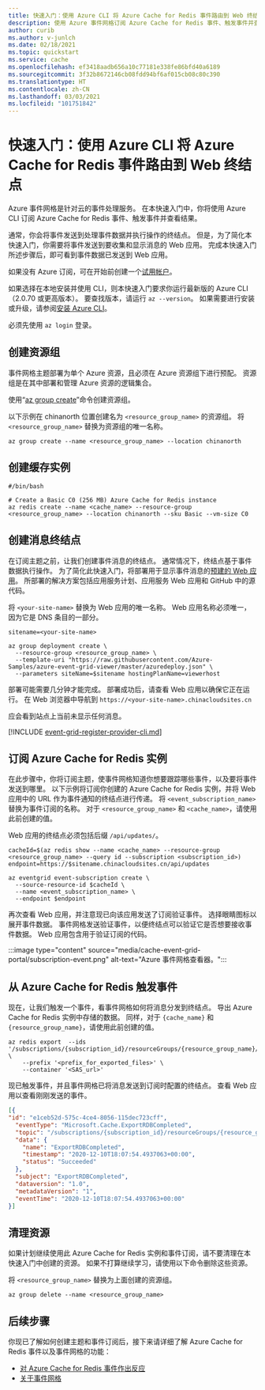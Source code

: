 ```yaml
---
title: 快速入门：使用 Azure CLI 将 Azure Cache for Redis 事件路由到 Web 终结点
description: 使用 Azure 事件网格订阅 Azure Cache for Redis 事件、触发事件并查看结果。
author: curib
ms.author: v-junlch
ms.date: 02/18/2021
ms.topic: quickstart
ms.service: cache
ms.openlocfilehash: ef3418aadb656a10c77181e338fe86bfd40a6189
ms.sourcegitcommit: 3f32b8672146cb08fdd94bf6af015cb08c80c390
ms.translationtype: HT
ms.contentlocale: zh-CN
ms.lasthandoff: 03/03/2021
ms.locfileid: "101751842"
---
```

# <a name="quickstart-route-azure-cache-for-redis-events-to-web-endpoint-with-azure-cli"></a>快速入门：使用 Azure CLI 将 Azure Cache for Redis 事件路由到 Web 终结点

Azure 事件网格是针对云的事件处理服务。 在本快速入门中，你将使用 Azure CLI 订阅 Azure Cache for Redis 事件、触发事件并查看结果。

通常，你会将事件发送到处理事件数据并执行操作的终结点。 但是，为了简化本快速入门，你需要将事件发送到要收集和显示消息的 Web 应用。 完成本快速入门所述步骤后，即可看到事件数据已发送到 Web 应用。

如果没有 Azure 订阅，可在开始前创建一个[试用帐户](https://www.microsoft.com/china/azure/index.html?fromtype=cn)。

如果选择在本地安装并使用 CLI，则本快速入门要求你运行最新版的 Azure CLI（2.0.70 或更高版本）。 要查找版本，请运行 `az --version`。 如果需要进行安装或升级，请参阅[安装 Azure CLI](/cli/install-azure-cli)。

必须先使用 `az login` 登录。

## <a name="create-a-resource-group"></a>创建资源组

事件网格主题部署为单个 Azure 资源，且必须在 Azure 资源组下进行预配。 资源组是在其中部署和管理 Azure 资源的逻辑集合。

使用“[az group create](/cli/group)”命令创建资源组。 

以下示例在 chinanorth 位置创建名为 `<resource_group_name>` 的资源组。  将 `<resource_group_name>` 替换为资源组的唯一名称。

```azurecli
az group create --name <resource_group_name> --location chinanorth
```

## <a name="create-a-cache-instance"></a>创建缓存实例

```azurecli
#/bin/bash

# Create a Basic C0 (256 MB) Azure Cache for Redis instance
az redis create --name <cache_name> --resource-group <resource_group_name> --location chinanorth --sku Basic --vm-size C0
```


## <a name="create-a-message-endpoint"></a>创建消息终结点

在订阅主题之前，让我们创建事件消息的终结点。 通常情况下，终结点基于事件数据执行操作。 为了简化此快速入门，将部署用于显示事件消息的[预建的 Web 应用](https://github.com/Azure-Samples/azure-event-grid-viewer)。 所部署的解决方案包括应用服务计划、应用服务 Web 应用和 GitHub 中的源代码。

将 `<your-site-name>` 替换为 Web 应用的唯一名称。 Web 应用名称必须唯一，因为它是 DNS 条目的一部分。

```azurecli
sitename=<your-site-name>

az group deployment create \
  --resource-group <resource_group_name> \
  --template-uri "https://raw.githubusercontent.com/Azure-Samples/azure-event-grid-viewer/master/azuredeploy.json" \
  --parameters siteName=$sitename hostingPlanName=viewerhost
```

部署可能需要几分钟才能完成。 部署成功后，请查看 Web 应用以确保它正在运行。 在 Web 浏览器中导航到 `https://<your-site-name>.chinacloudsites.cn`

应会看到站点上当前未显示任何消息。

[!INCLUDE [event-grid-register-provider-cli.md](../../includes/event-grid-register-provider-cli.md)]

## <a name="subscribe-to-your-azure-cache-for-redis-instance"></a>订阅 Azure Cache for Redis 实例

在此步骤中，你将订阅主题，使事件网格知道你想要跟踪哪些事件，以及要将事件发送到哪里。 以下示例将订阅你创建的 Azure Cache for Redis 实例，并将 Web 应用中的 URL 作为事件通知的终结点进行传递。 将 `<event_subscription_name>` 替换为事件订阅的名称。 对于 `<resource_group_name>` 和 `<cache_name>`，请使用此前创建的值。

Web 应用的终结点必须包括后缀 `/api/updates/`。

```azurecli
cacheId=$(az redis show --name <cache_name> --resource-group <resource_group_name> --query id --subscription <subscription_id>)
endpoint=https://$sitename.chinacloudsites.cn/api/updates

az eventgrid event-subscription create \
  --source-resource-id $cacheId \
  --name <event_subscription_name> \
  --endpoint $endpoint
```

再次查看 Web 应用，并注意现已向该应用发送了订阅验证事件。 选择眼睛图标以展开事件数据。 事件网格发送验证事件，以便终结点可以验证它是否想要接收事件数据。 Web 应用包含用于验证订阅的代码。

  :::image type="content" source="media/cache-event-grid-portal/subscription-event.png" alt-text="Azure 事件网格查看器。":::

## <a name="trigger-an-event-from-azure-cache-for-redis"></a>从 Azure Cache for Redis 触发事件

现在，让我们触发一个事件，看事件网格如何将消息分发到终结点。 导出 Azure Cache for Redis 实例中存储的数据。 同样，对于 `{cache_name}` 和 `{resource_group_name}`，请使用此前创建的值。

```azurecli
az redis export  --ids '/subscriptions/{subscription_id}/resourceGroups/{resource_group_name}/providers/Microsoft.Cache/Redis/{cache_name}' \
    --prefix '<prefix_for_exported_files>' \
    --container '<SAS_url>'  
```

现已触发事件，并且事件网格已将消息发送到订阅时配置的终结点。 查看 Web 应用以查看刚刚发送的事件。


```json
[{
"id": "e1ceb52d-575c-4ce4-8056-115dec723cff",
  "eventType": "Microsoft.Cache.ExportRDBCompleted",
  "topic": "/subscriptions/{subscription_id}/resourceGroups/{resource_group_name}/providers/Microsoft.Cache/Redis/{cache_name}",
  "data": {
    "name": "ExportRDBCompleted",
    "timestamp": "2020-12-10T18:07:54.4937063+00:00",
    "status": "Succeeded"
  },
  "subject": "ExportRDBCompleted",
  "dataversion": "1.0",
  "metadataVersion": "1",
  "eventTime": "2020-12-10T18:07:54.4937063+00:00"
}]

```

## <a name="clean-up-resources"></a>清理资源
如果计划继续使用此 Azure Cache for Redis 实例和事件订阅，请不要清理在本快速入门中创建的资源。 如果不打算继续学习，请使用以下命令删除这些资源。

将 `<resource_group_name>` 替换为上面创建的资源组。

```azurecli
az group delete --name <resource_group_name>
```

## <a name="next-steps"></a>后续步骤

你现已了解如何创建主题和事件订阅后，接下来请详细了解 Azure Cache for Redis 事件以及事件网格的功能：

- [对 Azure Cache for Redis 事件作出反应](cache-event-grid.md)
- [关于事件网格](../event-grid/overview.md)
